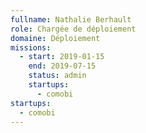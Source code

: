 ```yaml
---
fullname: Nathalie Berhault
role: Chargée de déploiement
domaine: Déploiement
missions:
  - start: 2019-01-15
    end: 2019-07-15
    status: admin
    startups:
      - comobi
startups:
  - comobi
---
```

